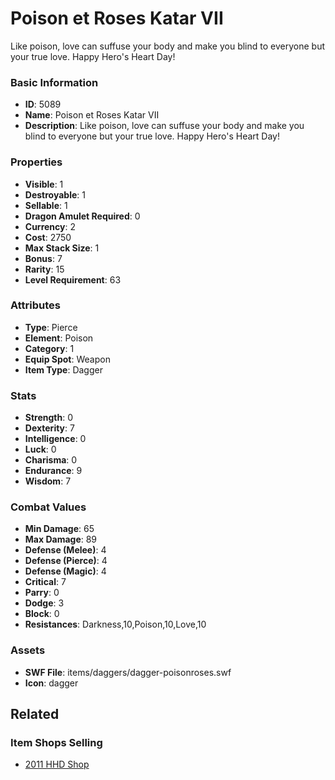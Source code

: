 # Poison et Roses Katar VII

Like poison, love can suffuse your body and make you blind to everyone but your true love.  Happy Hero's Heart Day!

### Basic Information

- **ID**: 5089
- **Name**: Poison et Roses Katar VII
- **Description**: Like poison, love can suffuse your body and make you blind to everyone but your true love.  Happy Hero&#039;s Heart Day!

### Properties

- **Visible**: 1
- **Destroyable**: 1
- **Sellable**: 1
- **Dragon Amulet Required**: 0
- **Currency**: 2
- **Cost**: 2750
- **Max Stack Size**: 1
- **Bonus**: 7
- **Rarity**: 15
- **Level Requirement**: 63

### Attributes

- **Type**: Pierce
- **Element**: Poison
- **Category**: 1
- **Equip Spot**: Weapon
- **Item Type**: Dagger

### Stats

- **Strength**: 0
- **Dexterity**: 7
- **Intelligence**: 0
- **Luck**: 0
- **Charisma**: 0
- **Endurance**: 9
- **Wisdom**: 7

### Combat Values

- **Min Damage**: 65
- **Max Damage**: 89
- **Defense (Melee)**: 4
- **Defense (Pierce)**: 4
- **Defense (Magic)**: 4
- **Critical**: 7
- **Parry**: 0
- **Dodge**: 3
- **Block**: 0
- **Resistances**: Darkness,10,Poison,10,Love,10

### Assets

- **SWF File**: items/daggers/dagger-poisonroses.swf
- **Icon**: dagger

## Related

### Item Shops Selling

- [2011 HHD Shop](../item-shops/187-2011-hhd-shop.md)

